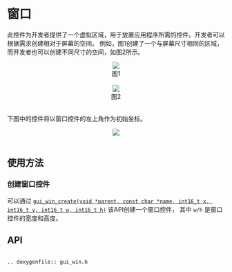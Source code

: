 # 窗口

此控件为开发者提供了一个虚拟区域，用于放置应用程序所需的控件。开发者可以根据需求创建相对于屏幕的空间。
例如，图1创建了一个与屏幕尺寸相同的区域，而开发者也可以创建不同尺寸的空间，如图2所示。

<center><img src="https://foruda.gitee.com/images/1701081169144847122/2f0a8469_13671147.png" /></center>
<center>图1</center>
<br>

<center><img src="https://foruda.gitee.com/images/1701081183476854396/dec93062_13671147.png" /></center>
<center>图2</center>
<br>

下图中的控件将以窗口控件的左上角作为初始坐标。
<br>

<center><img src="https://foruda.gitee.com/images/1701081206134160709/80ae8874_13671147.png" /></center>
<br>

## 使用方法

### 创建窗口控件

可以通过 [`gui_win_create(void *parent, const char *name, int16_t x, int16_t y, int16_t w, int16_t h)`](#api) 该API创建一个窗口控件，
其中 `w/h` 是窗口控件的宽度和高度。
<br>

<span id="api">

## API

</span>

```eval_rst

.. doxygenfile:: gui_win.h

```
